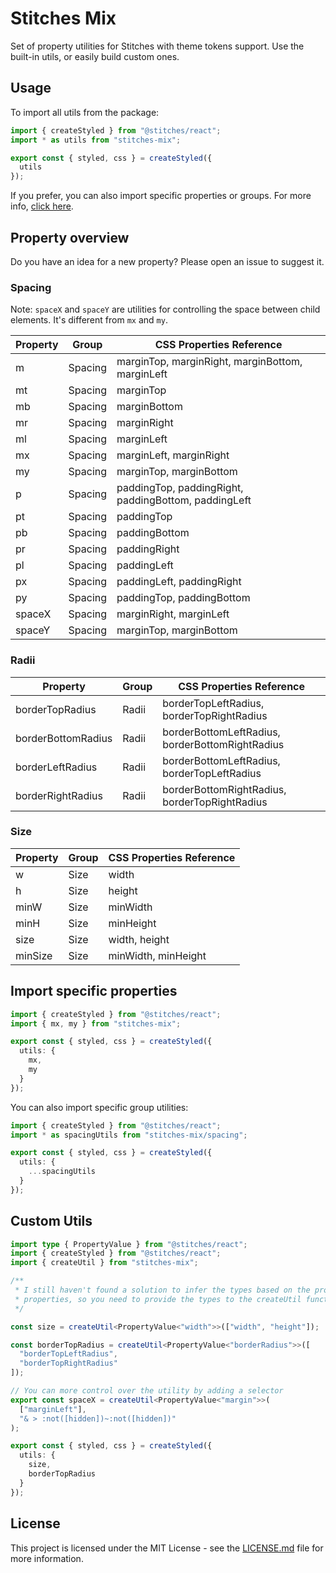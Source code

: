 # Stitches Mix

Set of property utilities for Stitches with theme tokens support. Use the built-in utils, or easily build custom ones.

## Usage

To import all utils from the package:

```ts
import { createStyled } from "@stitches/react";
import * as utils from "stitches-mix";

export const { styled, css } = createStyled({
  utils
});
```

If you prefer, you can also import specific properties or groups. For more info, [click here](#import-specific-properties).

## Property overview

Do you have an idea for a new property? Please open an issue to suggest it.

### Spacing

Note: `spaceX` and `spaceY` are utilities for controlling the space between child elements. It's different from `mx` and `my`.

| Property | Group   | CSS Properties Reference                             |
| -------- | ------- | ---------------------------------------------------- |
| m        | Spacing | marginTop, marginRight, marginBottom, marginLeft     |
| mt       | Spacing | marginTop                                            |
| mb       | Spacing | marginBottom                                         |
| mr       | Spacing | marginRight                                          |
| ml       | Spacing | marginLeft                                           |
| mx       | Spacing | marginLeft, marginRight                              |
| my       | Spacing | marginTop, marginBottom                              |
| p        | Spacing | paddingTop, paddingRight, paddingBottom, paddingLeft |
| pt       | Spacing | paddingTop                                           |
| pb       | Spacing | paddingBottom                                        |
| pr       | Spacing | paddingRight                                         |
| pl       | Spacing | paddingLeft                                          |
| px       | Spacing | paddingLeft, paddingRight                            |
| py       | Spacing | paddingTop, paddingBottom                            |
| spaceX   | Spacing | marginRight, marginLeft                              |
| spaceY   | Spacing | marginTop, marginBottom                              |

### Radii

| Property           | Group | CSS Properties Reference                        |
| ------------------ | ----- | ----------------------------------------------- |
| borderTopRadius    | Radii | borderTopLeftRadius, borderTopRightRadius       |
| borderBottomRadius | Radii | borderBottomLeftRadius, borderBottomRightRadius |
| borderLeftRadius   | Radii | borderBottomLeftRadius, borderTopLeftRadius     |
| borderRightRadius  | Radii | borderBottomRightRadius, borderTopRightRadius   |

### Size

| Property | Group | CSS Properties Reference |
| -------- | ----- | ------------------------ |
| w        | Size  | width                    |
| h        | Size  | height                   |
| minW     | Size  | minWidth                 |
| minH     | Size  | minHeight                |
| size     | Size  | width, height            |
| minSize  | Size  | minWidth, minHeight      |

## Import specific properties

```ts
import { createStyled } from "@stitches/react";
import { mx, my } from "stitches-mix";

export const { styled, css } = createStyled({
  utils: {
    mx,
    my
  }
});
```

You can also import specific group utilities:

```ts
import { createStyled } from "@stitches/react";
import * as spacingUtils from "stitches-mix/spacing";

export const { styled, css } = createStyled({
  utils: {
    ...spacingUtils
  }
});
```

## Custom Utils

```ts
import type { PropertyValue } from "@stitches/react";
import { createStyled } from "@stitches/react";
import { createUtil } from "stitches-mix";

/**
 * I still haven't found a solution to infer the types based on the provided
 * properties, so you need to provide the types to the createUtil function.
 */

const size = createUtil<PropertyValue<"width">>(["width", "height"]);

const borderTopRadius = createUtil<PropertyValue<"borderRadius">>([
  "borderTopLeftRadius",
  "borderTopRightRadius"
]);

// You can more control over the utility by adding a selector
export const spaceX = createUtil<PropertyValue<"margin">>(
  ["marginLeft"],
  "& > :not([hidden])~:not([hidden])"
);

export const { styled, css } = createStyled({
  utils: {
    size,
    borderTopRadius
  }
});
```

## License

This project is licensed under the MIT License - see the [LICENSE.md](LICENSE.md) file for more information.
